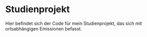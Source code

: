 # Studienprojekt
Hier befindet sich der Code für mein Studienprojekt, das sich mit ortsabhängigen Emissionen befasst. 
